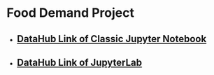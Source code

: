 # Food Demand Project

* ## __[DataHub Link of Classic Jupyter Notebook](https://datahub.berkeley.edu/hub/user-redirect/git-pull?repo=https%3A%2F%2Fgithub.com%2FOOHarryPotterOO%2FEEP153_Project_3_Terence_Gorman.git&urlpath=tree%2FEEP153_Project_3_Terence_Gorman.git%2FEEP153_project_3.ipynb&branch=main)__


* ## __[DataHub Link of JupyterLab](https://datahub.berkeley.edu/hub/user-redirect/git-pull?repo=https%3A%2F%2Fgithub.com%2FOOHarryPotterOO%2FEEP153_Project_3_Terence_Gorman.git&urlpath=lab%2Ftree%2FEEP153_Project_3_Terence_Gorman.git%2FEEP153_project_3.ipynb&branch=main)__



